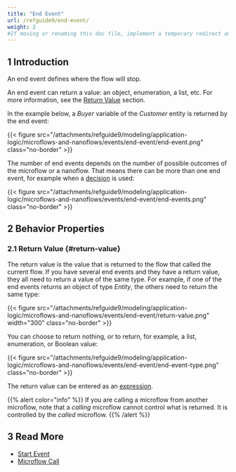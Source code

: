 ```yaml
---
title: "End Event"
url: /refguide9/end-event/
weight: 2
#If moving or renaming this doc file, implement a temporary redirect and let the respective team know they should update the URL in the product. See Mapping to Products for more details.
---
```


## 1 Introduction

An end event defines where the flow will stop. 

An end event can return a value: an object, enumeration, a list, etc. For more information, see the [Return Value](#return-value) section. 

In the example below, a *Buyer* variable of the *Customer* entity is returned by the end event:

{{< figure src="/attachments/refguide9/modeling/application-logic/microflows-and-nanoflows/events/end-event/end-event.png" class="no-border" >}}

The number of end events depends on the number of possible outcomes of the microflow or a nanoflow. That means there can be more than one end event, for example when a [decision](/refguide9/decision/) is used:

{{< figure src="/attachments/refguide9/modeling/application-logic/microflows-and-nanoflows/events/end-event/end-events.png" class="no-border" >}}

## 2 Behavior Properties

### 2.1 Return Value {#return-value}

The return value is the value that is returned to the flow that called the current flow. If you have several end events and they have a return value, they all need to return a value of the same type. For example, if one of the end events returns an object of type *Entity*, the others need to return the same type: 

{{< figure src="/attachments/refguide9/modeling/application-logic/microflows-and-nanoflows/events/end-event/return-value.png"   width="300"  class="no-border" >}}

You can choose to return nothing, or to return, for example, a list, enumeration, or Boolean value:

{{< figure src="/attachments/refguide9/modeling/application-logic/microflows-and-nanoflows/events/end-event/end-event-type.png" class="no-border" >}}

The return value can be entered as an [expression](/refguide9/expressions/).

{{% alert color="info" %}}
If you are calling a microflow from another microflow, note that a *calling* microflow cannot control what is returned. It is controlled by the *called* microflow. 
{{% /alert %}}

## 3 Read More

* [Start Event](/refguide9/start-event/)
* [Microflow Call](/refguide9/microflow-call/)

